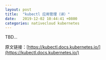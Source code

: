 ```yaml
---
layout: post
title:  "kubectl 应用管理（译）"
date:   2019-12-02 10:44:41 +0800
categories: nativecloud kubernetes
---
```


TBD...


原文链接：[https://kubectl.docs.kubernetes.io/](https://kubectl.docs.kubernetes.io/)
